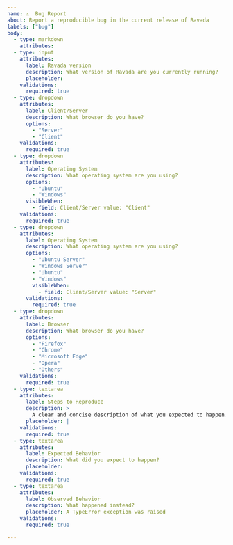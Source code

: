 ```yaml
---
name: ⚠️  Bug Report
about: Report a reproducible bug in the current release of Ravada
labels: ["bug"]
body:
  - type: markdown
    attributes:
  - type: input
    attributes:
      label: Ravada version
      description: What version of Ravada are you currently running?
      placeholder: 
    validations:
      required: true
  - type: dropdown
    attributes:
      label: Client/Server
      description: What browser do you have?
      options:
        - "Server"
        - "Client"
    validations:
      required: true
  - type: dropdown 
    attributes: 
      label: Operating System 
      description: What operating system are you using?
      options: 
        - "Ubuntu" 
        - "Windows" 
      visibleWhen: 
        - field: Client/Server value: "Client" 
    validations: 
      required: true
  - type: dropdown 
    attributes: 
      label: Operating System 
      description: What operating system are you using? 
      options: 
        - "Ubuntu Server" 
        - "Windows Server" 
        - "Ubuntu" 
        - "Windows" 
        visibleWhen: 
          - field: Client/Server value: "Server" 
      validations: 
        required: true
  - type: dropdown
    attributes:
      label: Browser
      description: What browser do you have?
      options:
        - "Firefox"
        - "Chrome"
        - "Microsoft Edge"
        - "Opera"
        - "Others"
    validations:
      required: true
  - type: textarea
    attributes:
      label: Steps to Reproduce
      description: >
        A clear and concise description of what you expected to happen.
      placeholder: |   
    validations:
      required: true
  - type: textarea
    attributes:
      label: Expected Behavior
      description: What did you expect to happen?
      placeholder: 
    validations:
      required: true
  - type: textarea
    attributes:
      label: Observed Behavior
      description: What happened instead?
      placeholder: A TypeError exception was raised
    validations:
      required: true

---
```

